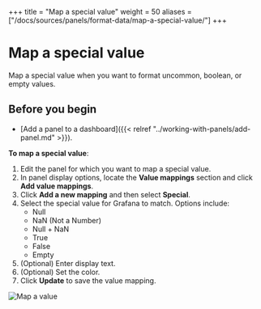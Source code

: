 +++
title = "Map a special value"
weight = 50
aliases = ["/docs/sources/panels/format-data/map-a-special-value/"]
+++

# Map a special value

Map a special value when you want to format uncommon, boolean, or empty values.

## Before you begin

- [Add a panel to a dashboard]({{< relref "../working-with-panels/add-panel.md" >}}).

**To map a special value**:

1. Edit the panel for which you want to map a special value.
1. In panel display options, locate the **Value mappings** section and click **Add value mappings**.
1. Click **Add a new mapping** and then select **Special**.
1. Select the special value for Grafana to match. Options include:
   - Null
   - NaN (Not a Number)
   - Null + NaN
   - True
   - False
   - Empty
1. (Optional) Enter display text.
1. (Optional) Set the color.
1. Click **Update** to save the value mapping.

![Map a value](/static/img/docs/value-mappings/map-special-value-8-0.png)
